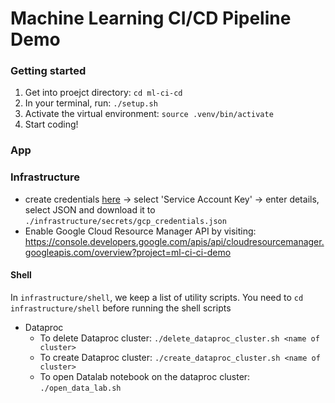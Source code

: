# Machine Learning CI/CD Pipeline Demo

### Getting started

1. Get into proejct directory: `cd ml-ci-cd`
2. In your terminal, run: `./setup.sh`
3. Activate the virtual environment: `source .venv/bin/activate`
4. Start coding!

### App



### Infrastructure

- create credentials [here](https://console.cloud.google.com/apis/credentials?project=ml-ci-ci-demo) -> select 'Service Account Key' -> enter details, select JSON and download it to `./infrastructure/secrets/gcp_credentials.json`
- Enable Google Cloud Resource Manager API by visiting: https://console.developers.google.com/apis/api/cloudresourcemanager.googleapis.com/overview?project=ml-ci-ci-demo

#### Shell 

In `infrastructure/shell`, we keep a list of utility scripts. You need to `cd infrastructure/shell` before running the shell scripts

- Dataproc
  - To delete Dataproc cluster: `./delete_dataproc_cluster.sh <name of cluster>`
  - To create Dataproc cluster: `./create_dataproc_cluster.sh <name of cluster>`
  - To open Datalab notebook on the dataproc cluster: `./open_data_lab.sh`
